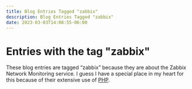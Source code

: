 ```yaml
---
title: Blog Entries Tagged "zabbix"
description: Blog Entries Tagged "zabbix"
date: 2023-03-03T14:08:55-06:00
---
```

# Entries with the tag "zabbix"

These blog entries are tagged “zabbix” because they are about the Zabbix Network Monitoring service. I guess I have a special place in my heart for this because of their extensive use of [PHP](/tag/php).
